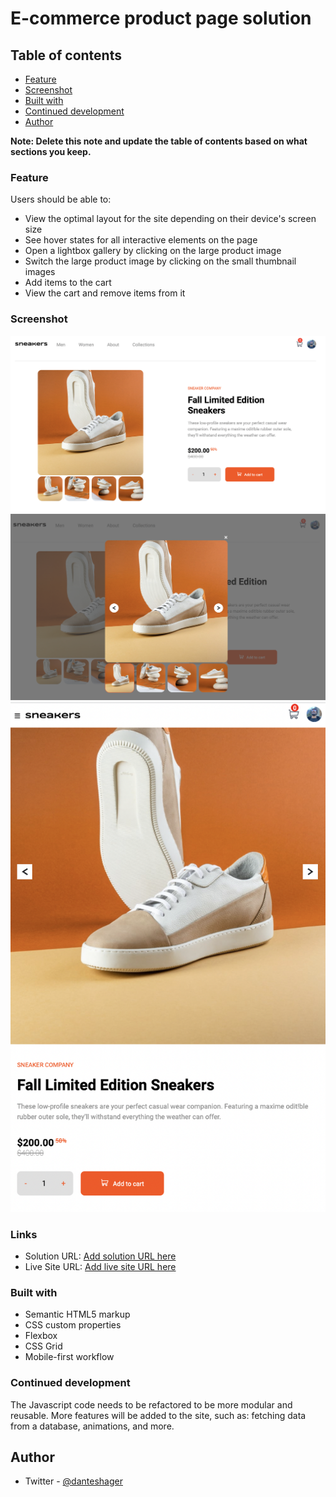 # E-commerce product page solution


## Table of contents

  - [Feature](#feature)
  - [Screenshot](#screenshot)
  - [Built with](#built-with)
  - [Continued development](#continued-development)
  - [Author](#author)

**Note: Delete this note and update the table of contents based on what sections you keep.**


### Feature 

Users should be able to:

- View the optimal layout for the site depending on their device's screen size
- See hover states for all interactive elements on the page
- Open a lightbox gallery by clicking on the large product image
- Switch the large product image by clicking on the small thumbnail images
- Add items to the cart
- View the cart and remove items from it

### Screenshot

![](./images//screenshot.png)
![](./images//screenshot-lightbox.png)
![](./images//screenshot-mobile.png)

### Links

- Solution URL: [Add solution URL here](https://github.com/DanielTeshager/react-ecommerce.git)
- Live Site URL: [Add live site URL here](https://6263ec78662568252dc01f85--rainbow-dodol-791da7.netlify.app/)
### Built with

- Semantic HTML5 markup
- CSS custom properties
- Flexbox
- CSS Grid
- Mobile-first workflow

### Continued development
The Javascript code needs to be refactored to be more modular and reusable.
More features will be added to the site, such as: fetching data from a database, animations, and more.

## Author

- Twitter - [@danteshager](https://www.twitter.com/yourusername)


